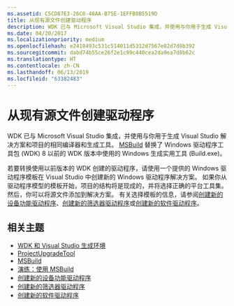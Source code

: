 ```yaml
---
ms.assetid: C5CD87E3-26C0-48AA-B75E-1EFFB0B5519D
title: 从现有源文件创建驱动程序
description: WDK 已与 Microsoft Visual Studio 集成，并使用与你用于生成 Visual Studio 解决方案和项目的相同编译器和生成工具。
ms.date: 04/20/2017
ms.localizationpriority: medium
ms.openlocfilehash: e2418493c531c514011d5312d7567e02d7d8b392
ms.sourcegitcommit: dabd74b55ce26f2e1c99c440cea2da9ea7d8b62c
ms.translationtype: HT
ms.contentlocale: zh-CN
ms.lasthandoff: 06/13/2019
ms.locfileid: "63382483"
---
```

# <a name="creating-a-driver-from-existing-source-files"></a>从现有源文件创建驱动程序

WDK 已与 Microsoft Visual Studio 集成，并使用与你用于生成 Visual Studio 解决方案和项目的相同编译器和生成工具。 [MSBuild](https://go.microsoft.com/fwlink/p/?linkid=262804) 替换了 Windows 驱动程序工具包 (WDK) 8 以前的 WDK 版本中使用的 Windows 生成实用工具 (Build.exe)。

若要转换使用以前版本的 WDK 创建的驱动程序，请使用一个提供的 Windows 驱动程序模板在 Visual Studio 中创建新的 Windows 驱动程序解决方案。 如果你从驱动程序模型的模板开始，项目的结构将是现成的，并将选择正确的平台工具集。 然后，你可以将源文件添加到解决方案。 有关选择模板的信息，请参阅[创建新的设备功能驱动程序](creating-a-new-driver.md)、[创建新的筛选器驱动程序](creating-a-new-filter-driver.md)或[创建新的软件驱动程序](creating-a-new-software-driver.md)。

## <a name="span-idrelatedtopicsspanrelated-topics"></a><span id="related_topics"></span>相关主题


* [WDK 和 Visual Studio 生成环境](https://msdn.microsoft.com/Library/Windows/Hardware/Hh454286)
* [ProjectUpgradeTool](https://msdn.microsoft.com/Library/Windows/Hardware/Dn265174)
* [MSBuild](https://go.microsoft.com/fwlink/p/?linkid=262804)
* [演练：使用 MSBuild](https://go.microsoft.com/fwlink/p/?linkid=262807)
* [创建新的设备功能驱动程序](creating-a-new-driver.md)
* [创建新的筛选器驱动程序](creating-a-new-filter-driver.md)
* [创建新的软件驱动程序](creating-a-new-software-driver.md)
 

 






